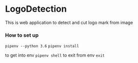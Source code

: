 # LogoDetection
This is web application to detect and cut logo mark from image

### How to set up
`pipenv --python 3.6`
`pipenv install`

to get into env
`pipenv shell`
to exit from env
`exit`

